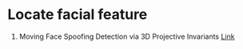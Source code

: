# Locate facial feature

1. Moving Face Spoofing Detection via 3D Projective Invariants [Link](https://drive.google.com/file/d/16NQDUyMLp6oLaFwnOw-h-jzS0xaIA9uE/view?usp=sharing)